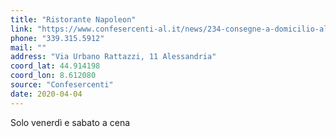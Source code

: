 ```yaml
---
title: "Ristorante Napoleon"
link: "https://www.confesercenti-al.it/news/234-consegne-a-domicilio-alessandria-lista-aggiornata-al-26-marzo.html"
phone: "339.315.5912"
mail: ""
address: "Via Urbano Rattazzi, 11 Alessandria"
coord_lat: 44.914198
coord_lon: 8.612080
source: "Confesercenti"
date: 2020-04-04
---
```


Solo venerdì e sabato a cena
